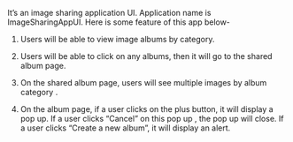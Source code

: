 It’s an image sharing  application UI. Application name is ImageSharingAppUI.  Here is some feature of this app below-

1. Users will be able to view image albums by category.

2. Users will be able to click on any albums, then it will go to the shared album page.  

3. On the shared album page, users will see multiple images by album category .

4. On the album page,  if a user clicks on the plus button,  it will display a pop up. If a user clicks  “Cancel” on this pop up ,  the pop up will close. If a user clicks “Create a new album”, it will display an alert. 
